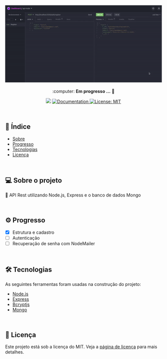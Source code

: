 <h3 align="center">
    <img alt="ApiNode" title="ApiNode" src="./assets/gif.gif" width="800px" />
</h3>

<p align="center"> :computer: <strong>Em progresso ...</strong> 🚧</p>

<p align="center"> 
   <img src="https://img.shields.io/badge/version-0.0.1-yellow.svg" />
  
  <a href="https://github.com/savio-2-lopes">
    <img alt="Documentation" src="https://img.shields.io/badge/documentation-yes-brightgreen.svg" target="_blank" />
  </a>
 
 <a href="https://github.com/savio-2-lopes">
    <img alt="License: MIT" src="https://img.shields.io/badge/License-MIT-blue.svg" target="_blank" />
  </a>
</p>

<br>

## :pushpin: Índice

- [Sobre](#sobre-o-projeto)
- [Progresso](#progresso)
- [Tecnologias](#tecnologia)
- [Licença](#licenca)

<br>

<a id="sobre-o-projeto"></a>

## 💻 Sobre o projeto

:rocket: API Rest utilizando Node.js, Express e o banco de dados Mongo

<br>

<a id="progresso"></a>

## ⚙️ Progresso

- [x] Estrutura e cadastro
- [ ] Autenticação
- [ ] Recuperação de senha com NodeMailer

<br>

<a id="tecnologia"></a>

## 🛠 Tecnologias

As seguintes ferramentas foram usadas na construção do projeto:

- [Node.js](https://nodejs.org/en/)
- [Express](https://expressjs.com/pt-br/)
- [Bcryptjs](https://www.npmjs.com/package/bcryptjs)
- [Mongo](https://www.mongodb.com/)

<br>

<a id="licenca"></a>

## :memo: Licença

Este projeto está sob a licença do MIT. Veja a [página de licença](https://opensource.org/licenses/MIT) para mais detalhes.
